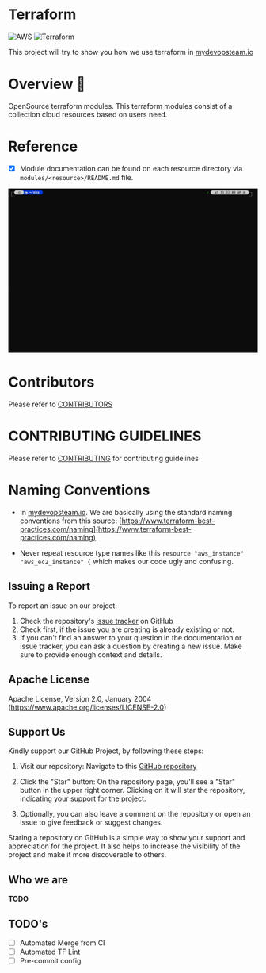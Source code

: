 # Terraform #

![AWS](https://img.shields.io/badge/AWS-%23FF9900.svg?style=for-the-badge&logo=amazon-aws&logoColor=white)
![Terraform](https://img.shields.io/badge/terraform-%235835CC.svg?style=for-the-badge&logo=terraform&logoColor=white)


This project will try to show you how we use terraform in [mydevopsteam.io](https://mydevopsteam.io)

Overview 🌅
============

OpenSource terraform modules. This terraform modules consist of a collection cloud resources based on users need.


Reference
===========
- [x] Module documentation can be found on each resource directory via `modules/<resource>/README.md` file.

![Terraform](assets/term.gif)


Contributors
==============

Please refer to [CONTRIBUTORS](CONTRIB/CONTRIBUTORS.md)


CONTRIBUTING GUIDELINES
=========================

Please refer to [CONTRIBUTING](CONTRIB/CONTRIBUTING.md) for contributing guidelines

Naming Conventions
===================

- In [mydevopsteam.io](https://mydevopsteam.io). We are basically using the standard naming conventions from this source: [https://www.terraform-best-practices.com/naming](https://www.terraform-best-practices.com/naming)

- Never repeat resource type names like this `resource "aws_instance" "aws_ec2_instance" {` which makes our code ugly and confusing.

## Issuing a Report

To report an issue on our project:

  1. Check the repository's [issue tracker](https://github.com/mydevopsteamio/terraform/issues) on GitHub
  2. Check first, if the issue you are creating is already existing or not.
  3. If you can't find an answer to your question in the documentation or issue tracker, you can ask a question by creating a new issue. Make sure to provide enough context and details.

## Apache License

Apache License, Version 2.0, January 2004 (https://www.apache.org/licenses/LICENSE-2.0)

## Support Us

Kindly support our GitHub Project, by following these steps:

  1. Visit our repository: Navigate to this [GitHub repository](https://github.com/mydevopsteamio/terraform)

  2. Click the "Star" button: On the repository page, you'll see a "Star" button in the upper right corner. Clicking on it will star the repository, indicating your support for the project.

  3. Optionally, you can also leave a comment on the repository or open an issue to give feedback or suggest changes.

Staring a repository on GitHub is a simple way to show your support and appreciation for the project. It also helps to increase the visibility of the project and make it more discoverable to others.

## Who we are

**TODO**


## TODO's
- [ ] Automated Merge from CI
- [ ] Automated TF Lint
- [ ] Pre-commit config
